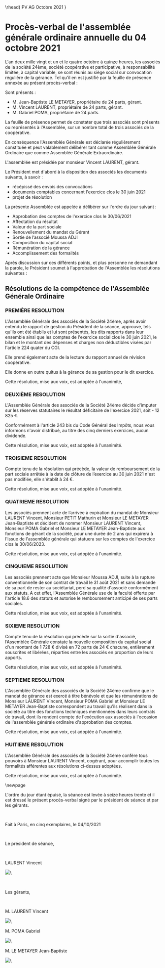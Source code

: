 \rhead{ PV AG Octobre 2021 }

# Procès-verbal de l'assemblée générale ordinaire annuelle du 04 octobre 2021

L'an deux mille vingt et un et le quatre octobre à quinze heures, les associés de la société 24ème, société coopérative et participative, à responsabilité limitée, à capital variable, se sont réunis au siège social sur convocation régulière de la gérance. Tel qu'il en est justifié par la feuille de présence annexée au présent procès-verbal :

Sont présents :

- M. Jean-Baptiste LE METAYER, propriétaire de 24 parts, gérant.
- M. Vincent LAURENT, propriétaire de 24 parts, gérant.
- M. Gabriel POMA, propriétaire de 24 parts.

La feuille de présence permet de constater que trois associés sont présents ou représentés à l'Assemblée, sur un nombre total de trois associés de la coopérative.

En conséquence l'Assemblée Générale est déclarée régulièrement constituée et peut valablement délibérer tant comme Assemblée Générale Ordinaire que comme Assemblée Générale Extraordinaire.

L'assemblée est présidée par monsieur Vincent LAURENT, gérant.

Le Président met d'abord à la disposition des associés les documents suivants, à savoir :

- récépissé des envois des convocations
- documents comptables concernant l'exercice clos le 30 juin 2021
- projet de résolution

La présente Assemblée est appelée à délibérer sur l'ordre du jour suivant :

- Approbation des comptes de l'exercice clos le 30/06/2021
- Affectation du résultat
- Valeur de la part sociale
- Renouvellement du mandat du Gérant
- Sortie de l’associé Moussa ADJI
- Composition du capital social
- Rémunération de la gérance
- Accomplissement des formalités

Après discussion sur ces différents points, et plus personne ne demandant la parole, le Président soumet à l'approbation de l'Assemblée les résolutions suivantes :

## Résolutions de la compétence de l'Assemblée Générale Ordinaire

### PREMIÈRE RESOLUTION

L'Assemblée Générale des associés de la Société 24ème, après avoir entendu le rapport de gestion du Président de la séance, approuve, tels qu'ils ont été établis et lui sont présentés, les dits rapports dans leur ensemble ainsi que les comptes de l'exercice social clos le 30 juin 2021, le bilan et le montant des dépenses et charges non déductibles visées par l'article 224 quater du CGI.

Elle prend également acte de la lecture du rapport annuel de révision coopérative.

Elle donne en outre quitus à la gérance de sa gestion pour le dit exercice.

Cette résolution, mise aux voix, est adoptée à l'unanimité,

### DEUXIÈME RESOLUTION

L'Assemblée Générale des associés de la Société 24ème décide d'imputer sur les réserves statutaires le résultat déficitaire de l'exercice 2021, soit - 12 825 €.

Conformément à l'article 243 bis du Code Général des Impôts, nous vous informons n'avoir distribué, au titre des cinq derniers exercices, aucun dividende.

Cette résolution, mise aux voix, est adoptée à l'unanimité.

### TROISIEME RESOLUTION

Compte tenu de la résolution qui précède, la valeur de remboursement de la part sociale arrêtée à la date de clôture de l’exercice au 30 juin 2021 n'est pas modifiée, elle s'établit à 24 €.

Cette résolution, mise aux voix, est adoptée à l'unanimité.

### QUATRIEME RESOLUTION

Les associés prennent acte de l’arrivée à expiration du mandat de Monsieur LAURENT Vincent, Monsieur PETIT Mathurin et Monsieur LE METAYER Jean-Baptiste et décident de nommer Monsieur LAURENT Vincent, Monsieur POMA Gabriel et Monsieur LE METAYER Jean-Baptiste aux fonctions de gérant de la société, pour une durée de 2 ans qui expirera à l'issue de l'assemblée générale qui statuera sur les comptes de l'exercice clos le 30/06/2023.

Cette résolution, mise aux voix, est adoptée à l'unanimité.

### CINQUIEME RESOLUTION

Les associés prennent acte que Monsieur Moussa ADJI, suite à la rupture conventionnelle de son contrat de travail le 31 août 2021 et sans demande de sa part de rester au sociétariat, perd sa qualité d'associé conformément aux statuts.
A cet effet, l'Assemblée Générale use de la faculté offerte par l'article 18.6 des statuts et autorise le remboursement anticipé de ses parts sociales.

Cette résolution, mise aux voix, est adoptée à l'unanimité.

### SIXIEME RESOLUTION

Compte tenu de la résolution qui précède sur la sortie d'associé, l’Assemblée Générale constate la nouvelle composition du capital social d'un montant de 1 728 € divisé en 72 parts de 24 € chacune, entièrement souscrites et libérées, réparties entre les associés en proportion de leurs apports.

Cette résolution, mise aux voix, est adoptée à l'unanimité.

### SEPTIEME RESOLUTION

L'Assemblée Générale des associés de la Société 24ème confirme que le mandat de gérance est exercé à titre bénévole et que les rémunérations de Monsieur LAURENT Vincent, Monsieur POMA Gabriel et Monsieur LE METAYER Jean-Baptiste correspondent au travail qu'ils réalisent dans la société au titre des fonctions techniques mentionnées dans leurs contrats de travail, dont ils rendent compte de l'exécution aux associés à l'occasion de l'assemblée générale ordinaire d'approbation des comptes.

Cette résolution, mise aux voix, est adoptée à l'unanimité.

### HUITIEME RESOLUTION

L'Assemblée Générale des associés de la Société 24ème confère tous pouvoirs à Monsieur LAURENT Vincent, cogérant, pour accomplir toutes les formalités afférentes aux résolutions ci-dessus adoptées. 

Cette résolution, mise aux voix, est adoptée à l'unanimité.

\newpage

L'ordre du jour étant épuisé, la séance est levée à seize heures trente et il est dressé le présent procès-verbal signé par le président de séance et par les gérants.

&nbsp;

Fait à Paris, en cinq exemplaires, le 04/10/2021

&nbsp;

Le président de séance,

&nbsp;

LAURENT Vincent

![](images/signature_lu_approuve_1.jpg)\

&nbsp;

Les gérants,

&nbsp;

M. LAURENT Vincent

![](images/signature_lu_approuve_1.jpg)\

M. POMA Gabriel

![](images/signature_lu_approuve_4b.jpg)\

M. LE METAYER Jean-Baptiste

![](images/signature_lu_approuve_2.jpg)\

